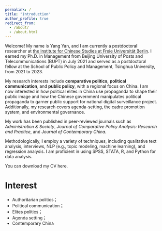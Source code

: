 ```yaml
---
permalink: /
title: "Introduction"
author_profile: true
redirect_from: 
  - /about/
  - /about.html
---
```


Welcome! My name is Yang Yan, and I am currently a postdoctoral researcher at [the Institute for Chinese Studies at Freie Universität Berlin](https://www.geschkult.fu-berlin.de/e/oas/sinologie/index.html). I earned my Ph.D. in Management from Beijing University of Posts and Telecommunications (BUPT) in July 2021 and served as a postdoctoral fellow at the School of Public Policy and Management, Tsinghua University, from 2021 to 2023.

My research interests include **comparative politics**, **political communication**, and **public policy**, with a regional focus on China. I am now interested in how political elites in China use propaganda to shape their public image and how the Chinese government manipulates political propaganda to garner public support for national digital surveillance project. Additionally, my research covers agenda-setting, the cadre promotion system, and environmental governance.

My work has been published in peer-reviewed journals such as _Administration & Society_, _Journal of Comparative Policy Analysis: Research and Practice_, and _Journal of Contemporary China_.

Methodologically, I employ a variety of techniques, including qualitative text analysis, interviews, NLP (e.g., topic modeling, machine learning), and regression analysis. I am proficient in using SPSS, STATA, R, and Python for data analysis.

You can download my CV here.

Interest
======

* Authoritarian politics；
* Political communication；
* Elites politics；
* Agenda setting；
* Contemporary China

